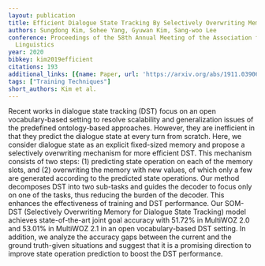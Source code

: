 ```yaml
---
layout: publication
title: Efficient Dialogue State Tracking By Selectively Overwriting Memory
authors: Sungdong Kim, Sohee Yang, Gyuwan Kim, Sang-woo Lee
conference: Proceedings of the 58th Annual Meeting of the Association for Computational
  Linguistics
year: 2020
bibkey: kim2019efficient
citations: 193
additional_links: [{name: Paper, url: 'https://arxiv.org/abs/1911.03906'}]
tags: ["Training Techniques"]
short_authors: Kim et al.
---
```

Recent works in dialogue state tracking (DST) focus on an open
vocabulary-based setting to resolve scalability and generalization issues of
the predefined ontology-based approaches. However, they are inefficient in that
they predict the dialogue state at every turn from scratch. Here, we consider
dialogue state as an explicit fixed-sized memory and propose a selectively
overwriting mechanism for more efficient DST. This mechanism consists of two
steps: (1) predicting state operation on each of the memory slots, and (2)
overwriting the memory with new values, of which only a few are generated
according to the predicted state operations. Our method decomposes DST into two
sub-tasks and guides the decoder to focus only on one of the tasks, thus
reducing the burden of the decoder. This enhances the effectiveness of training
and DST performance. Our SOM-DST (Selectively Overwriting Memory for Dialogue
State Tracking) model achieves state-of-the-art joint goal accuracy with 51.72%
in MultiWOZ 2.0 and 53.01% in MultiWOZ 2.1 in an open vocabulary-based DST
setting. In addition, we analyze the accuracy gaps between the current and the
ground truth-given situations and suggest that it is a promising direction to
improve state operation prediction to boost the DST performance.